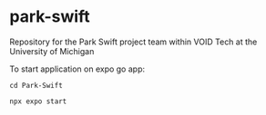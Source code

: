 # park-swift
Repository for the Park Swift project team within VOID Tech at the University of Michigan

To start application on expo go app:

`cd Park-Swift`

`npx expo start`
